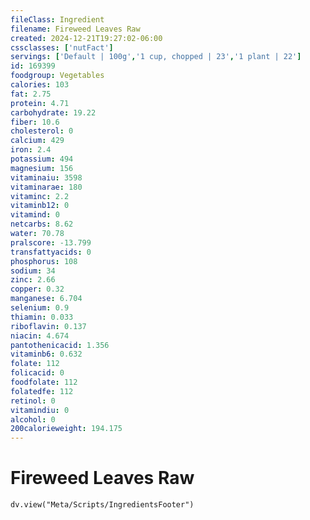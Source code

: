 ```yaml
---
fileClass: Ingredient
filename: Fireweed Leaves Raw
created: 2024-12-21T19:27:02-06:00
cssclasses: ['nutFact']
servings: ['Default | 100g','1 cup, chopped | 23','1 plant | 22']
id: 169399
foodgroup: Vegetables
calories: 103
fat: 2.75
protein: 4.71
carbohydrate: 19.22
fiber: 10.6
cholesterol: 0
calcium: 429
iron: 2.4
potassium: 494
magnesium: 156
vitaminaiu: 3598
vitaminarae: 180
vitaminc: 2.2
vitaminb12: 0
vitamind: 0
netcarbs: 8.62
water: 70.78
pralscore: -13.799
transfattyacids: 0
phosphorus: 108
sodium: 34
zinc: 2.66
copper: 0.32
manganese: 6.704
selenium: 0.9
thiamin: 0.033
riboflavin: 0.137
niacin: 4.674
pantothenicacid: 1.356
vitaminb6: 0.632
folate: 112
folicacid: 0
foodfolate: 112
folatedfe: 112
retinol: 0
vitamindiu: 0
alcohol: 0
200calorieweight: 194.175
---
```


# Fireweed Leaves Raw

```dataviewjs
dv.view("Meta/Scripts/IngredientsFooter")
```
